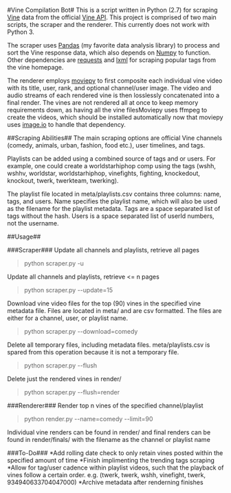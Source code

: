 #Vine Compilation Bot#
This is a script written in Python (2.7) for scraping [Vine][1] data from the official [Vine API][2].  This project is comprised of two main scripts, the scraper and the renderer.  This currently does not work with Python 3.

The scraper uses [Pandas][3] (my favorite data analysis library) to process and sort the Vine response data, which also depends on [Numpy][6] to function.  Other dependencies are [requests][4] and [lxml][5] for scraping popular tags from the vine homepage.

The renderer employs [moviepy][7] to first composite each individual vine video with its title, user, rank, and optional channel/user image.  The video and audio streams of each rendered vine is then losslessly concatenated into a final render.  The vines are not rendered all at once to keep memory requirements down, as having all the vine filesMoviepy uses ffmpeg to create the videos, which should be installed automatically now that moviepy uses [image.io][8] to handle that dependency.

##Scraping Abilities##
The main scraping options are official Vine channels (comedy, animals, urban, fashion, food etc.), user timelines, and tags.  

Playlists can be added using a combined source of tags and or users. For example, one could create a worldstarhiphop comp using the tags (wshh, wshhv, worldstar, worldstarhiphop, vinefights, fighting, knockedout, knockout, twerk, twerkteam, twerking).

The playlist file located in meta/playlists.csv contains three columns: name, tags, and users. Name specifies the playlist name, which will also be used as the filename for the playlist metadata. Tags are a space separated list of tags without the hash.  Users is a space separated list of userId numbers, not the username.

##Usage##

###Scraper###
Update all channels and playlists, retrieve all pages
> python scraper.py -u

Update all channels and playlists, retrieve <= n pages
> python scraper.py --update=15

Download vine video files for the top (90) vines in the specified vine  metadata file. Files are located in meta/ and are csv formatted.  The files are either for a channel, user, or playlist name.
> python scraper.py --download=comedy

Delete all temporary files, including metadata files. meta/playlists.csv is spared from this operation because it is not a temporary file.
> python scraper.py --flush

Delete just the rendered vines in render/
> python scraper.py --flush=render

###Renderer###
Render top n vines of the specified channel/playlist
> python render.py --name=comedy --limit=90

Individual vine renders can be found in render/ and final renders can be found in render/finals/ with the filename as the channel or playlist name

###To-Do###
  *Add rolling date check to only retain vines posted within the specified amount of time
  *Finish implimenting the trending tags scraping
  *Allow for tag/user cadence within playlist videos, such that the playback of vines follow a certain order. e.g. (twerk, twerk, wshh, vinefight, twerk, 934940633704047000)
  *Archive metadata after renderning finishes

[1]: http://vine.co/
[2]: https://github.com/VineAPI/VineAPI/blob/master/endpoints.md
[3]: http://pandas.pydata.org/
[4]: http://docs.python-requests.org/en/latest/
[5]: http://lxml.de/
[6]: http://www.numpy.org/
[7]: https://github.com/Zulko/moviepy
[8]: http://imageio.github.io/